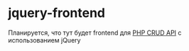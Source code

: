 # jquery-frontend
Планируется, что тут будет frontend для [PHP CRUD API](https://github.com/NickRyabinin/crud-api) с использованием jQuery
